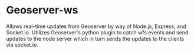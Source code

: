 Geoserver-ws
==============

Allows real-time updates from Geoserver by way of Node.js, Express, and Socket.io. Utilizes Geoserver's python plugin to
catch wfs events and send updates to the node server which in turn sends the updates to the clients via socket.io.